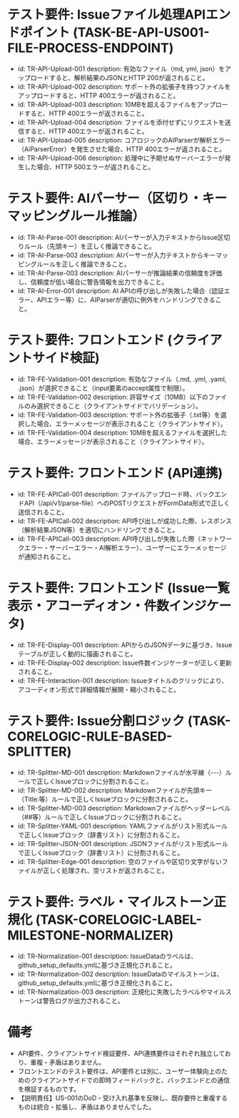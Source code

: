 # テスト要件: Issueファイル処理APIエンドポイント (TASK-BE-API-US001-FILE-PROCESS-ENDPOINT)

- id: TR-API-Upload-001
  description: 有効なファイル（md, yml, json）をアップロードすると、解析結果のJSONとHTTP 200が返されること。
- id: TR-API-Upload-002
  description: サポート外の拡張子を持つファイルをアップロードすると、HTTP 400エラーが返されること。
- id: TR-API-Upload-003
  description: 10MBを超えるファイルをアップロードすると、HTTP 400エラーが返されること。
- id: TR-API-Upload-004
  description: ファイルを添付せずにリクエストを送信すると、HTTP 400エラーが返されること。
- id: TR-API-Upload-005
  description: コアロジックのAIParserが解析エラー（AiParserError）を発生させた場合、HTTP 400エラーが返されること。
- id: TR-API-Upload-006
  description: 処理中に予期せぬサーバーエラーが発生した場合、HTTP 500エラーが返されること。

# テスト要件: AIパーサー（区切り・キーマッピングルール推論）
- id: TR-AI-Parse-001
  description: AIパーサーが入力テキストからIssue区切りルール（先頭キー）を正しく推論できること。
- id: TR-AI-Parse-002
  description: AIパーサーが入力テキストからキーマッピングルールを正しく推論できること。
- id: TR-AI-Parse-003
  description: AIパーサーが推論結果の信頼度を評価し、信頼度が低い場合に警告情報を出力できること。
- id: TR-AI-Error-001
  description: AI APIの呼び出しが失敗した場合（認証エラー、APIエラー等）に、AIParserが適切に例外をハンドリングできること。

# テスト要件: フロントエンド (クライアントサイド検証)
- id: TR-FE-Validation-001
  description: 有効なファイル（.md, .yml, .yaml, .json）が選択できること（input要素のaccept属性で制限）。
- id: TR-FE-Validation-002
  description: 許容サイズ（10MB）以下のファイルのみ選択できること（クライアントサイドでバリデーション）。
- id: TR-FE-Validation-003
  description: サポート外の拡張子（.txt等）を選択した場合、エラーメッセージが表示されること（クライアントサイド）。
- id: TR-FE-Validation-004
  description: 10MBを超えるファイルを選択した場合、エラーメッセージが表示されること（クライアントサイド）。

# テスト要件: フロントエンド (API連携)
- id: TR-FE-APICall-001
  description: ファイルアップロード時、バックエンドAPI（/api/v1/parse-file）へのPOSTリクエストがFormData形式で正しく送信されること。
- id: TR-FE-APICall-002
  description: API呼び出しが成功した際、レスポンス（解析結果JSON等）を適切にハンドリングできること。
- id: TR-FE-APICall-003
  description: API呼び出しが失敗した際（ネットワークエラー・サーバーエラー・AI解析エラー）、ユーザーにエラーメッセージが通知されること。

# テスト要件: フロントエンド (Issue一覧表示・アコーディオン・件数インジケータ)
- id: TR-FE-Display-001
  description: APIからのJSONデータに基づき、Issueテーブルが正しく動的に描画されること。
- id: TR-FE-Display-002
  description: Issue件数インジケーターが正しく更新されること。
- id: TR-FE-Interaction-001
  description: Issueタイトルのクリックにより、アコーディオン形式で詳細情報が展開・縮小されること。

# テスト要件: Issue分割ロジック (TASK-CORELOGIC-RULE-BASED-SPLITTER)
- id: TR-Splitter-MD-001
  description: Markdownファイルが水平線（---）ルールで正しくIssueブロックに分割されること。
- id: TR-Splitter-MD-002
  description: Markdownファイルが先頭キー（Title:等）ルールで正しくIssueブロックに分割されること。
- id: TR-Splitter-MD-003
  description: Markdownファイルがヘッダーレベル（##等）ルールで正しくIssueブロックに分割されること。
- id: TR-Splitter-YAML-001
  description: YAMLファイルがリスト形式ルールで正しくIssueブロック（辞書リスト）に分割されること。
- id: TR-Splitter-JSON-001
  description: JSONファイルがリスト形式ルールで正しくIssueブロック（辞書リスト）に分割されること。
- id: TR-Splitter-Edge-001
  description: 空のファイルや区切り文字がないファイルが正しく処理され、空リストが返されること。

# テスト要件: ラベル・マイルストーン正規化 (TASK-CORELOGIC-LABEL-MILESTONE-NORMALIZER)
- id: TR-Normalization-001
  description: IssueDataのラベルは、github_setup_defaults.ymlに基づき正規化されること。
- id: TR-Normalization-002
  description: IssueDataのマイルストーンは、github_setup_defaults.ymlに基づき正規化されること。
- id: TR-Normalization-003
  description: 正規化に失敗したラベルやマイルストーンは警告ログが出力されること。

# 備考
- API要件、クライアントサイド検証要件、API連携要件はそれぞれ独立しており、重複・矛盾はありません。
- フロントエンドのテスト要件は、API要件とは別に、ユーザー体験向上のためのクライアントサイドでの即時フィードバックと、バックエンドとの通信を検証するものです。
- 【説明責任】US-001のDoD・受け入れ基準を反映し、既存要件と重複するものは統合・拡張し、矛盾はありませんでした。

